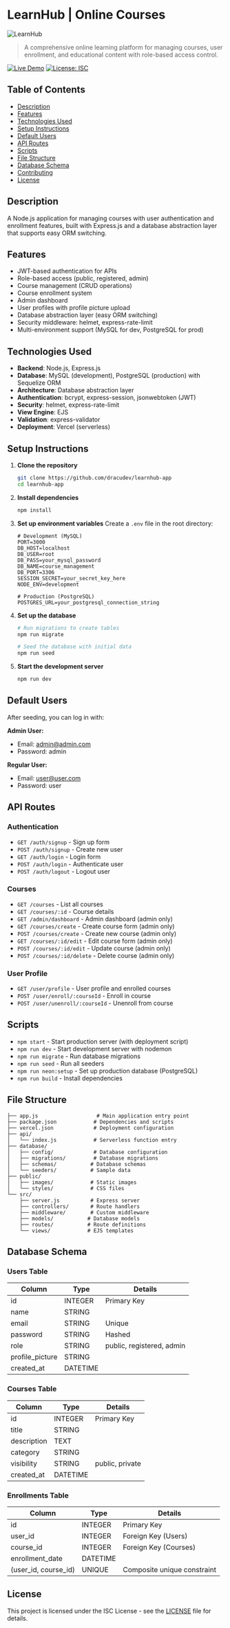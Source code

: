 # LearnHub | Online Courses

![LearnHub](public/images/mockup.png)

> A comprehensive online learning platform for managing courses, user enrollment, and educational content with role-based access control.

[![Live Demo](https://img.shields.io/badge/Live%20Demo-learnhub--app.vercel.app-blue?style=for-the-badge&logo=vercel)](https://learnhub-app.vercel.app/)
[![License: ISC](https://img.shields.io/badge/License-ISC-blue.svg?style=for-the-badge)](LICENSE.md)

## Table of Contents

- [Description](#description)
- [Features](#features)
- [Technologies Used](#technologies-used)
- [Setup Instructions](#setup-instructions)
- [Default Users](#default-users)
- [API Routes](#api-routes)
- [Scripts](#scripts)
- [File Structure](#file-structure)
- [Database Schema](#database-schema)
- [Contributing](#contributing)
- [License](#license)

## Description

A Node.js application for managing courses with user authentication and enrollment features, built with Express.js and a database abstraction layer that supports easy ORM switching.

## Features

- JWT-based authentication for APIs
- Role-based access (public, registered, admin)
- Course management (CRUD operations)
- Course enrollment system
- Admin dashboard
- User profiles with profile picture upload
- Database abstraction layer (easy ORM switching)
- Security middleware: helmet, express-rate-limit
- Multi-environment support (MySQL for dev, PostgreSQL for prod)

## Technologies Used

- **Backend**: Node.js, Express.js
- **Database**: MySQL (development), PostgreSQL (production) with Sequelize ORM
- **Architecture**: Database abstraction layer
- **Authentication**: bcrypt, express-session, jsonwebtoken (JWT)
- **Security**: helmet, express-rate-limit
- **View Engine**: EJS
- **Validation**: express-validator
- **Deployment**: Vercel (serverless)

## Setup Instructions

1. **Clone the repository**

   ```bash
   git clone https://github.com/dracudev/learnhub-app
   cd learnhub-app
   ```

2. **Install dependencies**

   ```bash
   npm install
   ```

3. **Set up environment variables**
   Create a `.env` file in the root directory:

   ```env
   # Development (MySQL)
   PORT=3000
   DB_HOST=localhost
   DB_USER=root
   DB_PASS=your_mysql_password
   DB_NAME=course_management
   DB_PORT=3306
   SESSION_SECRET=your_secret_key_here
   NODE_ENV=development
   
   # Production (PostgreSQL)
   POSTGRES_URL=your_postgresql_connection_string
   ```

4. **Set up the database**

   ```bash
   # Run migrations to create tables
   npm run migrate
   
   # Seed the database with initial data
   npm run seed
   ```

5. **Start the development server**

   ```bash
   npm run dev
   ```

## Default Users

After seeding, you can log in with:

**Admin User:**

- Email: <admin@admin.com>
- Password: admin

**Regular User:**

- Email: <user@user.com>
- Password: user

## API Routes

### Authentication

- `GET /auth/signup` - Sign up form
- `POST /auth/signup` - Create new user
- `GET /auth/login` - Login form
- `POST /auth/login` - Authenticate user
- `POST /auth/logout` - Logout user

### Courses

- `GET /courses` - List all courses
- `GET /courses/:id` - Course details
- `GET /admin/dashboard` - Admin dashboard (admin only)
- `GET /courses/create` - Create course form (admin only)
- `POST /courses/create` - Create new course (admin only)
- `GET /courses/:id/edit` - Edit course form (admin only)
- `POST /courses/:id/edit` - Update course (admin only)
- `POST /courses/:id/delete` - Delete course (admin only)

### User Profile

- `GET /user/profile` - User profile and enrolled courses
- `POST /user/enroll/:courseId` - Enroll in course
- `POST /user/unenroll/:courseId` - Unenroll from course

## Scripts

- `npm start` - Start production server (with deployment script)
- `npm run dev` - Start development server with nodemon
- `npm run migrate` - Run database migrations
- `npm run seed` - Run all seeders
- `npm run neon:setup` - Set up production database (PostgreSQL)
- `npm run build` - Install dependencies

## File Structure

```tree
├── app.js                   # Main application entry point
├── package.json            # Dependencies and scripts
├── vercel.json             # Deployment configuration
├── api/
│   └── index.js            # Serverless function entry
├── database/
│   ├── config/             # Database configuration
│   ├── migrations/         # Database migrations
│   ├── schemas/           # Database schemas
│   └── seeders/           # Sample data
├── public/
│   ├── images/            # Static images
│   └── styles/            # CSS files
└── src/
    ├── server.js          # Express server
    ├── controllers/       # Route handlers
    ├── middleware/        # Custom middleware
    ├── models/           # Database models
    ├── routes/           # Route definitions
    └── views/            # EJS templates
```

## Database Schema

### Users Table

| Column           | Type         | Details                        |
|------------------|--------------|--------------------------------|
| id               | INTEGER      | Primary Key                    |
| name             | STRING       |                                |
| email            | STRING       | Unique                         |
| password         | STRING       | Hashed                         |
| role             | STRING       | public, registered, admin      |
| profile_picture  | STRING       |                                |
| created_at       | DATETIME     |                                |

### Courses Table

| Column       | Type     | Details                |
|--------------|----------|------------------------|
| id           | INTEGER  | Primary Key            |
| title        | STRING   |                        |
| description  | TEXT     |                        |
| category     | STRING   |                        |
| visibility   | STRING   | public, private        |
| created_at   | DATETIME |                        |

### Enrollments Table

| Column          | Type     | Details                          |
|-----------------|----------|----------------------------------|
| id              | INTEGER  | Primary Key                      |
| user_id         | INTEGER  | Foreign Key (Users)              |
| course_id       | INTEGER  | Foreign Key (Courses)            |
| enrollment_date | DATETIME |                                  |
| (user_id, course_id) | UNIQUE   | Composite unique constraint |

## License

This project is licensed under the ISC License - see the [LICENSE](LICENSE) file for details.
